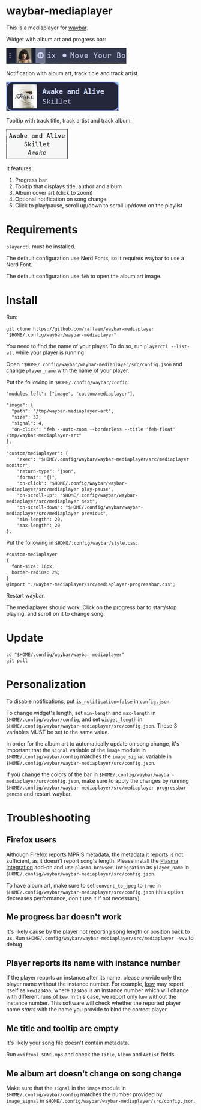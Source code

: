 # waybar-mediaplayer

This is a mediaplayer for [waybar](https://github.com/Alexays/Waybar).

Widget with album art and progress bar:

![progress_bar](./showcase/progress_bar.gif)

Notification with album art, track ticle and track artist

![notification](./showcase/notification.png)

Tooltip with track title, track artist and track album:

![tooltip](./showcase/tooltip.png)

It features:
1. Progress bar
1. Tooltip that displays title, author and album
1. Album cover art (click to zoom)
1. Optional notification on song change
1. Click to play/pause, scroll up/down to scroll up/down on the playlist

# Requirements

`playerctl` must be installed.

The default configuration use Nerd Fonts, so it requires waybar to use a Nerd Font.

The default configuration use `feh` to open the album art image.

# Install

Run:

```
git clone https://github.com/raffaem/waybar-mediaplayer "$HOME/.config/waybar/waybar-mediaplayer"
```

You need to find the name of your player. To do so, run `playerctl --list-all` while your player is running.

Open `"$HOME/.config/waybar/waybar-mediaplayer/src/config.json` and change `player_name` with the name of your player.

Put the following in `$HOME/.config/waybar/config`:

```
"modules-left": ["image", "custom/mediaplayer"],
```

```
"image": {
  "path": "/tmp/waybar-mediaplayer-art",
  "size": 32,
  "signal": 4,
  "on-click": "feh --auto-zoom --borderless --title 'feh-float' /tmp/waybar-mediaplayer-art"
},

"custom/mediaplayer": {
    "exec": "$HOME/.config/waybar/waybar-mediaplayer/src/mediaplayer monitor",
    "return-type": "json",
    "format": "{}",
    "on-click": "$HOME/.config/waybar/waybar-mediaplayer/src/mediaplayer play-pause",
    "on-scroll-up": "$HOME/.config/waybar/waybar-mediaplayer/src/mediaplayer next",
    "on-scroll-down": "$HOME/.config/waybar/waybar-mediaplayer/src/mediaplayer previous",
    "min-length": 20,
    "max-length": 20
},
```

Put the following in `$HOME/.config/waybar/style.css`:

```
#custom-mediaplayer
{
  font-size: 16px;
  border-radius: 2%;
}
@import "./waybar-mediaplayer/src/mediaplayer-progressbar.css";
```

Restart waybar.

The mediaplayer should work. Click on the progress bar to start/stop playing, and scroll on it to change song.

# Update

```
cd "$HOME/.config/waybar/waybar-mediaplayer"
git pull
```

# Personalization

To disable notifications, put `is_notification=false` in `config.json`.

To change widget's length, set `min-length` and `max-length` in `$HOME/.config/waybar/config`, and set `widget_length` in `$HOME/.config/waybar/waybar-mediaplayer/src/config.json`. These 3 variables MUST be set to the same value.

In order for the album art to automatically update on song change, it's important that the `signal` variable of the `image` module in `$HOME/.config/waybar/config` matches the `image_signal` variable in `$HOME/.config/waybar/waybar-mediaplayer/src/config.json`.

If you change the colors of the bar in `$HOME/.config/waybar/waybar-mediaplayer/src/config.json`, make sure to apply the changes by running `$HOME/.config/waybar/waybar-mediaplayer/src/mediaplayer-progressbar-gencss` and restart waybar.

# Troubleshooting

## Firefox users

Although Firefox reports MPRIS metadata, the metadata it reports is not sufficient, as it doesn't report song's length. Please install the [Plasma Integration](https://addons.mozilla.org/en-US/firefox/addon/plasma-integration) add-on and use `plasma-browser-integration` as `player_name` in `$HOME/.config/waybar/waybar-mediaplayer/src/config.json`.

To have album art, make sure to set `convert_to_jpeg` to `true` in `$HOME/.config/waybar/waybar-mediaplayer/src/config.json` (this option decreases performance, don't use it if not necessary).

## Me progress bar doesn't work

It's likely cause by the player not reporting song length or position back to us. Run `$HOME/.config/waybar/waybar-mediaplayer/src/mediaplayer -vvv` to debug.

## Player reports its name with instance number

If the player reports an instance after its name, please provide only the player name without the instance number. For example, [kew](https://github.com/ravachol/kew) may report itself as `kew123456`, where `123456` is an instance number which will change with different runs of `kew`. In this case, we report only `kew` without the instance number. This software will check whether the reported player name _starts_ with the name you provide to bind the correct player.

## Me title and tooltip are empty

It's likely your song file doesn't contain metadata.

Run `exiftool SONG.mp3` and check the `Title`, `Album` and `Artist` fields.

## Me album art doesn't change on song change

Make sure that the `signal` in the `image` module in `$HOME/.config/waybar/config` matches the number provided by `image_signal` in `$HOME/.config/waybar/waybar-mediaplayer/src/config.json`.


